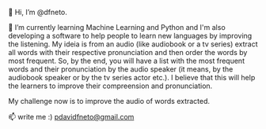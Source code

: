👋 Hi, I’m @dfneto.

🌱 I’m currently learning Machine Learning and Python and I'm also developing a software to help people to learn new languages by improving the listening. My ideia is from an audio (like audiobook or a tv series) extract all words with their respective pronunciation and then order the words by most frequent. So, by the end, you will have a list with the most frequent words and their pronunciation by the audio speaker (it means, by the audiobook speaker or by the tv series actor etc.). I believe that this will help the learners to improve their compreension and pronunciation.

My challenge now is to improve the audio of words extracted.

📫 write me :) pdavidfneto@gmail.com

<!---
dfneto/dfneto is a ✨ special ✨ repository because its `README.md` (this file) appears on your GitHub profile.
You can click the Preview link to take a look at your changes.
--->
